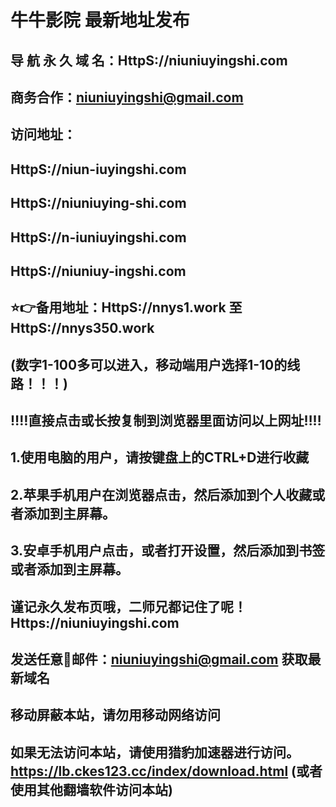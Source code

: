 # 牛牛影院 最新地址发布 
## 导 航 永 久 域 名：HttpS://niuniuyingshi.com
## 商务合作：niuniuyingshi@gmail.com

## 访问地址：
## HttpS://niun-iuyingshi.com
## HttpS://niuniuying-shi.com
## HttpS://n-iuniuyingshi.com
## HttpS://niuniuy-ingshi.com
##
## ⭐️👉备用地址：HttpS://nnys1.work  至 HttpS://nnys350.work 
## (数字1-100多可以进入，移动端用户选择1-10的线路！！！)
## 
## ‼️‼️直接点击或长按复制到浏览器里面访问以上网址‼️‼️ 
##
##
## 1.使用电脑的用户，请按键盘上的CTRL+D进行收藏
## 2.苹果手机用户在浏览器点击，然后添加到个人收藏或者添加到主屏幕。
## 3.安卓手机用户点击，或者打开设置，然后添加到书签或者添加到主屏幕。
##
## 谨记永久发布页哦，二师兄都记住了呢！Https://niuniuyingshi.com

## 发送任意📧邮件：niuniuyingshi@gmail.com 获取最新域名
##
## **移动屏蔽本站，请勿用移动网络访问**
## 如果无法访问本站，请使用猎豹加速器进行访问。https://lb.ckes123.cc/index/download.html  (或者使用其他翻墙软件访问本站)
##



